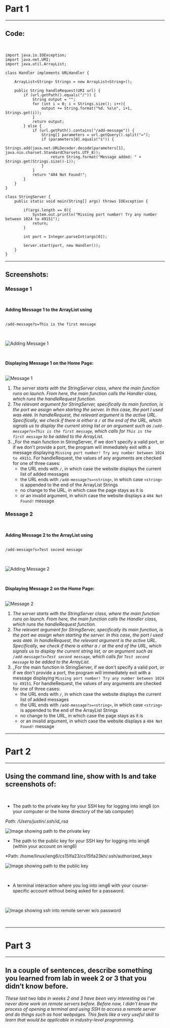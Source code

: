 # Part 1 #
---

## Code: ##
<br />

```
import java.io.IOException;
import java.net.URI;
import java.util.ArrayList;

class Handler implements URLHandler {

    ArrayList<String> Strings = new ArrayList<String>();

    public String handleRequest(URI url) {
        if (url.getPath().equals("/")) {
            String output = "";
            for (int i = 0; i < Strings.size(); i++){
                output += String.format("%d. %s\n", i+1, Strings.get(i));
            }
            return output;
        } else {
            if (url.getPath().contains("/add-message")) {
                String[] parameters = url.getQuery().split("=");
                if (parameters[0].equals("s")) {
                    Strings.add(java.net.URLDecoder.decode(parameters[1], java.nio.charset.StandardCharsets.UTF_8));
                    return String.format("Message added: " + Strings.get(Strings.size()-1));
                }
            }
            return "404 Not Found!";
        }
    }
}

class StringServer {
    public static void main(String[] args) throws IOException {

        if(args.length == 0){
            System.out.println("Missing port number! Try any number between 1024 to 49151");
            return;
        }

        int port = Integer.parseInt(args[0]);

        Server.start(port, new Handler());
    }
}
```
---
## Screenshots: ##

### Message 1 ###
<br />

**Adding Message 1 to the ArrayList using** <br />
<br />

`/add-message?s=This is the first message`


<br />

![Adding Message 1](Message1Added.png)
<br />

<br />

**Displaying Message 1 on the Home Page:** <br />
<br />

![Message 1](Message1.png)
<br />

1. _The server starts with the StringServer class, where the main function runs on launch. From here, the main function calls the Handler class, which runs the handleRequest function._
2. _The relevant argument for StringServer, specifically its main function, is the port we assign when starting the server. In this case, the port I used was `4000`. In handleRequest, the relevant argument is the active URL. Specifically, we check if there is either a `/` at the end of the URL, which signals us to display the current string list or an argument such as `/add-message?s=This is the first message`, which calls for `This is the first message` to be added to the ArrayList._
3. _For the main function in StringServer, if we don't specify a valid port, or if we don't provide a port, the program will immediately exit with a message displaying `Missing port number! Try any number between 1024 to 49151`. For handleRequest, the values of any arguments are checked for one of three cases:
   - the URL ends with `/`, in which case the website displays the current list of added messages
   - the URL ends with `/add-message?s=<string>`, in which case `<string>` is appended to the end of the ArrayList Strings
   - no change to the URL, in which case the page stays as it is
   - or an invalid argument, in which case the website displays a `404 Not Found!` message

### Message 2 ###

<br />

**Adding Message 2 to the ArrayList using** <br />
<br />

`/add-message?s=Test second message`

<br />

![Adding Message 2](Message2Added.png)
<br />

<br />

**Displaying Message 2 on the Home Page:** <br />
<br />

![Message 2](Message2.png)
<br />

1. _The server starts with the StringServer class, where the main function runs on launch. From here, the main function calls the Handler class, which runs the handleRequest function._
2. _The relevant argument for StringServer, specifically its main function, is the port we assign when starting the server. In this case, the port I used was `4000`. In handleRequest, the relevant argument is the active URL. Specifically, we check if there is either a `/` at the end of the URL, which signals us to display the current string list, or an argument such as `/add-message?s=Test second message`, which calls for `Test second message` to be added to the ArrayList._
3. _For the main function in StringServer, if we don't specify a valid port, or if we don't provide a port, the program will immediately exit with a message displaying `Missing port number! Try any number between 1024 to 49151`. For handleRequest, the values of any arguments are checked for one of three cases:
   - the URL ends with `/`, in which case the website displays the current list of added messages
   - the URL ends with `/add-message?s=<string>`, in which case `<string>` is appended to the end of the ArrayList Strings
   - no change to the URL, in which case the page stays as it is
   - or an invalid argument, in which case the website displays a `404 Not Found!` message

---

# Part 2 #

---

## Using the command line, show with ls and take screenshots of: ##
<br />

- The path to the private key for your SSH key for logging into ieng6 (on your computer or the home directory of the lab computer) <br />

*Path: /Users/justin/.ssh/id_rsa*
<br />

![Image showing path to the private key](Lab2Part2LS.png)
  
- The path to the public key for your SSH key for logging into ieng6 (within your account on ieng6) <br />

*Path: /home/linux/ieng6/cs15lfa23/cs15lfa23kh/.ssh/authorized_keys
<br />

![Image showing path to the public key](Lab2Part2LS2.png)

<br />
  
- A terminal interaction where you log into ieng6 with your course-specific account without being asked for a password.
<br />

![Image showing ssh into remote server w/o password](Lab2Part2SSH.png)

<br />

---

# Part 3 #

---

## In a couple of sentences, describe something you learned from lab in week 2 or 3 that you didn’t know before. ##

_These last two labs in weeks 2 and 3 have been very interesting as I've never done work on remote servers before. Before now, I didn't know the process of opening a terminal and using SSH to access a remote server and do things such as host webpages. This feels like a very useful skill to learn that would be applicable in industry-level programming._
